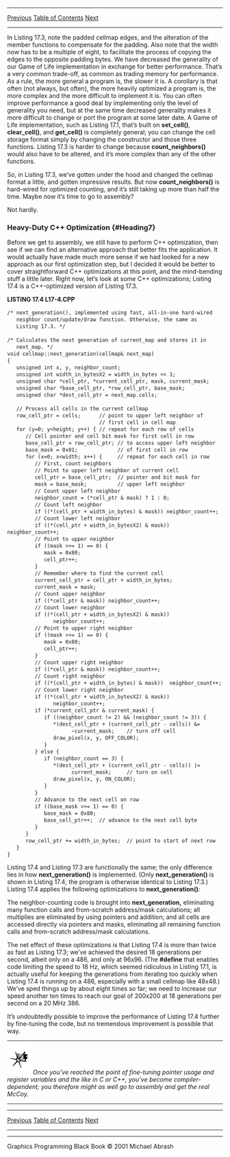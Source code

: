   ------------------------ --------------------------------- --------------------
  [Previous](17-04.html)   [Table of Contents](index.html)   [Next](17-06.html)
  ------------------------ --------------------------------- --------------------

In Listing 17.3, note the padded cellmap edges, and the alteration of
the member functions to compensate for the padding. Also note that the
width now has to be a multiple of eight, to facilitate the process of
copying the edges to the opposite padding bytes. We have decreased the
generality of our Game of Life implementation in exchange for better
performance. That’s a very common trade-off, as common as trading memory
for performance. As a rule, the more general a program is, the slower it
is. A corollary is that often (not always, but often), the more heavily
optimized a program is, the more complex and the more difficult to
implement it is. You can often improve performance a good deal by
implementing only the level of generality you need, but at the same time
decreased generality makes it more difficult to change or port the
program at some later date. A Game of Life implementation, such as
Listing 17.1, that’s built on **set\_cell()**, **clear\_cell()**, and
**get\_cell()** is completely general; you can change the cell storage
format simply by changing the constructor and those three functions.
Listing 17.3 is harder to change because **count\_neighbors()** would
also have to be altered, and it’s more complex than any of the other
functions.

So, in Listing 17.3, we’ve gotten under the hood and changed the cellmap
format a little, and gotten impressive results. But now
**count\_neighbors()** is hard-wired for optimized counting, and it’s
still taking up more than half the time. Maybe now it’s time to go to
assembly?

Not hardly.

### Heavy-Duty C++ Optimization {#Heading7}

Before we get to assembly, we still have to perform C++ optimization,
then see if we can find an alternative approach that better fits the
application. It would actually have made much more sense if we had
looked for a new approach as our first optimization step, but I decided
it would be better to cover straightforward C++ optimizations at this
point, and the mind-bending stuff a little later. Right now, let’s look
at some C++ optimizations; Listing 17.4 is a C++-optimized version of
Listing 17.3.

**LISTING 17.4 L17-4.CPP**

    /* next_generation(), implemented using fast, all-in-one hard-wired
       neighbor count/update/draw function. Otherwise, the same as
       Listing 17.3. */

    /* Calculates the next generation of current_map and stores it in
       next_map. */
    void cellmap::next_generation(cellmap& next_map)
    {
       unsigned int x, y, neighbor_count;
       unsigned int width_in_bytesX2 = width_in_bytes << 1;
       unsigned char *cell_ptr, *current_cell_ptr, mask, current_mask;
       unsigned char *base_cell_ptr, *row_cell_ptr, base_mask;
       unsigned char *dest_cell_ptr = next_map.cells;

       // Process all cells in the current cellmap
       row_cell_ptr = cells;      // point to upper left neighbor of
                                  // first cell in cell map
       for (y=0; y<height; y++) { // repeat for each row of cells
          // Cell pointer and cell bit mask for first cell in row
          base_cell_ptr = row_cell_ptr; // to access upper left neighbor
          base_mask = 0x01;             // of first cell in row
          for (x=0; x<width; x++) {     // repeat for each cell in row
             // First, count neighbors
             // Point to upper left neighbor of current cell
             cell_ptr = base_cell_ptr;  // pointer and bit mask for
             mask = base_mask;          // upper left neighbor
             // Count upper left neighbor
             neighbor_count = (*cell_ptr & mask) ? 1 : 0;
             // Count left neighbor
             if ((*(cell_ptr + width_in_bytes) & mask)) neighbor_count++;
             // Count lower left neighbor
             if ((*(cell_ptr + width_in_bytesX2) & mask))
    neighbor_count++;
             // Point to upper neighbor
             if ((mask >>= 1) == 0) {
                mask = 0x80;
                cell_ptr++;
             }
             // Remember where to find the current cell
             current_cell_ptr = cell_ptr + width_in_bytes;
             current_mask = mask;
             // Count upper neighbor
             if ((*cell_ptr & mask)) neighbor_count++;
             // Count lower neighbor
             if ((*(cell_ptr + width_in_bytesX2) & mask))
                   neighbor_count++;
             // Point to upper right neighbor
             if ((mask >>= 1) == 0) {
                mask = 0x80;
                cell_ptr++;
             }
             // Count upper right neighbor
             if ((*cell_ptr & mask)) neighbor_count++;
             // Count right neighbor
             if ((*(cell_ptr + width_in_bytes) & mask))  neighbor_count++;
             // Count lower right neighbor
             if ((*(cell_ptr + width_in_bytesX2) & mask))
                   neighbor_count++;
             if (*current_cell_ptr & current_mask) {
                if ((neighbor_count != 2) && (neighbor_count != 3)) {
                   *(dest_cell_ptr + (current_cell_ptr - cells)) &=
                         ~current_mask;    // turn off cell
                   draw_pixel(x, y, OFF_COLOR);
                }
             } else {
                if (neighbor_count == 3) {
                   *(dest_cell_ptr + (current_cell_ptr - cells)) |=
                         current_mask;     // turn on cell
                   draw_pixel(x, y, ON_COLOR);
                }
             }
             // Advance to the next cell on row
             if ((base_mask >>= 1) == 0) {
                base_mask = 0x80;
                base_cell_ptr++;  // advance to the next cell byte
             }
          }
          row_cell_ptr += width_in_bytes;  // point to start of next row
       }
    }

Listing 17.4 and Listing 17.3 are functionally the same; the only
difference lies in how **next\_generation()** is implemented. (Only
**next\_generation()** is shown in Listing 17.4; the program is
otherwise identical to Listing 17.3.) Listing 17.4 applies the following
optimizations to **next\_generation()**:

The neighbor-counting code is brought into **next\_generation,**
eliminating many function calls and from-scratch address/mask
calculations; all multiplies are eliminated by using pointers and
addition; and all cells are accessed directly via pointers and masks,
eliminating all remaining function calls and from-scratch address/mask
calculations.

The net effect of these optimizations is that Listing 17.4 is more than
twice as fast as Listing 17.3; we’ve achieved the desired 18 generations
per second, albeit only on a 486, and only at 96x96. (The **\#define**
that enables code limiting the speed to 18 Hz, which seemed ridiculous
in Listing 17.1, is actually useful for keeping the generations from
iterating too quickly when Listing 17.4 is running on a 486, especially
with a small cellmap like 48x48.) We’ve sped things up by about eight
times so far; we need to increase our speed another ten times to reach
our goal of 200x200 at 18 generations per second on a 20 MHz 386.

It’s undoubtedly possible to improve the performance of Listing 17.4
further by fine-tuning the code, but no tremendous improvement is
possible that way.

  ------------------- --------------------------------------------------------------------------------------------------------------------------------------------------------------------------------------------------------------------
  ![](images/i.jpg)   *Once you’ve reached the point of fine-tuning pointer usage and register variables and the like in C or C++, you’ve become compiler-dependent; you therefore might as well go to assembly and get the real McCoy.*
  ------------------- --------------------------------------------------------------------------------------------------------------------------------------------------------------------------------------------------------------------

  ------------------------ --------------------------------- --------------------
  [Previous](17-04.html)   [Table of Contents](index.html)   [Next](17-06.html)
  ------------------------ --------------------------------- --------------------

* * * * *

Graphics Programming Black Book © 2001 Michael Abrash
